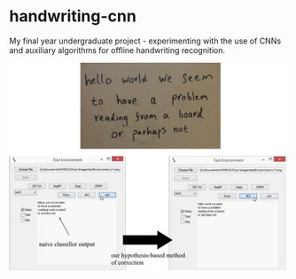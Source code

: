 # handwriting-cnn
My final year undergraduate project - experimenting with the use of CNNs and auxiliary algorithms for offline handwriting recognition.

![alt text](https://github.com/tmgrgg/handwriting-cnn/blob/master/example_pictures/exampleImprovement1.png)

